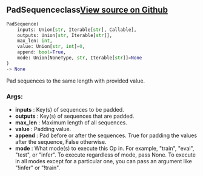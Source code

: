 ## PadSequence<span class="tag">class</span><a class="sourcelink" href=https://github.com/fastestimator/fastestimator/blob/r1.0/fastestimator/op/numpyop/univariate/pad_sequence.py/#L22-L69>View source on Github</a>
```python
PadSequence(
	inputs: Union[str, Iterable[str], Callable],
	outputs: Union[str, Iterable[str]],
	max_len: int,
	value: Union[str, int]=0,
	append: bool=True,
	mode: Union[NoneType, str, Iterable[str]]=None
)
-> None
```
Pad sequences to the same length with provided value.


<h3>Args:</h3>

* **inputs** :  Key(s) of sequences to be padded.
* **outputs** :  Key(s) of sequences that are padded.
* **max_len** :  Maximum length of all sequences.
* **value** :  Padding value.
* **append** :  Pad before or after the sequences. True for padding the values after the sequence, False otherwise.
* **mode** :  What mode(s) to execute this Op in. For example, "train", "eval", "test", or "infer". To execute        regardless of mode, pass None. To execute in all modes except for a particular one, you can pass an argument        like "!infer" or "!train".



